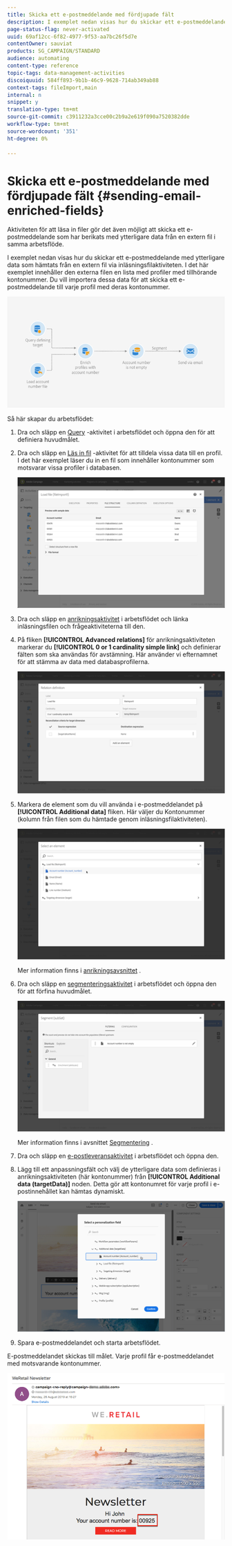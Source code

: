 ```yaml
---
title: Skicka ett e-postmeddelande med fördjupade fält
description: I exemplet nedan visas hur du skickar ett e-postmeddelande med ytterligare data som hämtats från en extern fil via inläsningsfilaktiviteten.
page-status-flag: never-activated
uuid: 69af12cc-6f82-4977-9f53-aa7bc26f5d7e
contentOwner: sauviat
products: SG_CAMPAIGN/STANDARD
audience: automating
content-type: reference
topic-tags: data-management-activities
discoiquuid: 584ff893-9b1b-46c9-9628-714ab349ab88
context-tags: fileImport,main
internal: n
snippet: y
translation-type: tm+mt
source-git-commit: c3911232a3cce00c2b9a2e619f090a7520382dde
workflow-type: tm+mt
source-wordcount: '351'
ht-degree: 0%

---
```



# Skicka ett e-postmeddelande med fördjupade fält {#sending-email-enriched-fields}

<!--A new example showing how to send an email containing additional data retrieved from a load file activity has been added. [Read more](example-2-email-with-enriched-fields)-->

Aktiviteten för att läsa in filer gör det även möjligt att skicka ett e-postmeddelande som har berikats med ytterligare data från en extern fil i samma arbetsflöde.

I exemplet nedan visas hur du skickar ett e-postmeddelande med ytterligare data som hämtats från en extern fil via inläsningsfilaktiviteten. I det här exemplet innehåller den externa filen en lista med profiler med tillhörande kontonummer. Du vill importera dessa data för att skicka ett e-postmeddelande till varje profil med deras kontonummer.

![](assets/load_file_workflow_ex2.png)

Så här skapar du arbetsflödet:

1. Dra och släpp en [Query](../../automating/using/query.md) -aktivitet i arbetsflödet och öppna den för att definiera huvudmålet.

   <!--The Query activity is presented in the [Query](../../automating/using/query.md) section.-->

1. Dra och släpp en [Läs in fil](../../automating/using/load-file.md) -aktivitet för att tilldela vissa data till en profil. I det här exemplet läser du in en fil som innehåller kontonummer som motsvarar vissa profiler i databasen.

   ![](assets/load_file_activity.png)

1. Dra och släpp en [anrikningsaktivitet](../../automating/using/enrichment.md) i arbetsflödet och länka inläsningsfilen och frågeaktiviteterna till den.

1. På fliken **[!UICONTROL Advanced relations]** för anrikningsaktiviteten markerar du **[!UICONTROL 0 or 1 cardinality simple link]** och definierar fälten som ska användas för avstämning. Här använder vi efternamnet för att stämma av data med databasprofilerna.

   ![](assets/load_file_enrichment_relation.png)

1. Markera de element som du vill använda i e-postmeddelandet på **[!UICONTROL Additional data]** fliken. Här väljer du Kontonummer (kolumn från filen som du hämtade genom inläsningsfilaktiviteten).

   ![](assets/load_file_enrichment_select_element.png)

   <!--![](assets/load_file_enrichment_additional_data.png)-->

   Mer information finns i [anrikningsavsnittet](../../automating/using/enrichment.md) .

1. Dra och släpp en [segmenteringsaktivitet](../../automating/using/segmentation.md) i arbetsflödet och öppna den för att förfina huvudmålet.

   ![](assets/load_file_segmentation.png)

   Mer information finns i avsnittet [Segmentering](../../automating/using/segmentation.md) .

1. Dra och släpp en [e-postleveransaktivitet](../../automating/using/email-delivery.md) i arbetsflödet och öppna den.

   <!--The Email delivery activity is presented in the [Email delivery](../../automating/using/email-delivery.md) section.-->

1. Lägg till ett anpassningsfält och välj de ytterligare data som definieras i anrikningsaktiviteten (här kontonummer) från **[!UICONTROL Additional data (targetData)]** noden. Detta gör att kontonumret för varje profil i e-postinnehållet kan hämtas dynamiskt.

   ![](assets/load_file_perso_field.png)

1. Spara e-postmeddelandet och starta arbetsflödet.

E-postmeddelandet skickas till målet. Varje profil får e-postmeddelandet med motsvarande kontonummer.

![](assets/load_file_email.png)
